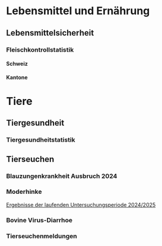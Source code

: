 # Lebensmittel und Ernährung
## Lebensmittelsicherheit
### Fleischkontrollstatistik
#### Schweiz
#### Kantone

# Tiere
## Tiergesundheit
### Tiergesundheitstatistik

## Tierseuchen
### Blauzungenkrankheit Ausbruch 2024
### Moderhinke
[Ergebnisse der laufenden Untersuchungsperiode 2024/2025](https://visualize.admin.ch/de/v/HDlr8BBqkD0P?dataSource=Prod)
### Bovine Virus-Diarrhoe
### Tierseuchenmeldungen



